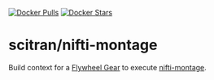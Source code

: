 [![Docker Pulls](https://img.shields.io/docker/pulls/scitran/nifti-montage.svg)](https://hub.docker.com/r/scitran/nifti-montage/)
[![Docker Stars](https://img.shields.io/docker/stars/scitran/nifti-montage.svg)](https://hub.docker.com/r/scitran/nifti-montage/)
# scitran/nifti-montage

Build context for a [Flywheel Gear](https://github.com/flywheel-io/gears/tree/master/spec) to execute [nifti-montage](nifti-montage.py).
